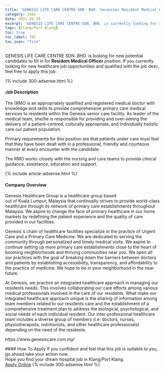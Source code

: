 ```yaml
---
title: "GENESIS LIFE CARE CENTRE SDN. BHD. Vacancies Resident Medical Officer" 
category: Jobs 
date: 2021-05-16 
excerpt: "GENESIS LIFE CARE CENTRE SDN. BHD. is currently looking for suitable person to fill in the Resident Medical Officer which positioned at Klang/Port Klang" 
tags: [Klang/Port Klang] 
toc: true 
toc_label: TOC 
toc_icon: "fire" 
--- 
```


<p>GENESIS LIFE CARE CENTRE SDN. BHD. is looking for new potential candidates to fill in for <b>Resident Medical Officer</b> position. If you currently looking for new healthcare job opportunities and qualified with the job desc, feel free to apply this job.
</p>{% include 300-adsense.html %} 
<div><div><h4>Job Description</h4></div><div><div><span><div><p><span>The (RMO is an appropriately qualified and registered medical doctor with knowledge and skills to provide comprehensive primary care medical services to residents within the Genesis senior care facility. As leader of the medical team, she/he is responsible for providing and over-seeing the delivery of a patient-centred, culturally appropriate, and individually holistic care our patient population.</span></p><p><span>Primary requirements for this position are that patients under care must feel that they have been dealt with in a professional, friendly and courteous manner at every encounter with the candidate.</span></p><p><span>The RMO works closely with the nursing and care teams to provide clinical guidance, assistance, education and support.&#160;</span></p></div></span></div></div></div> 
{% include article-adsense.html %} 
<div><div><h4>Company Overview</h4></div><div><div><span><div><p>Genesis Healthcare Group&#160;is a&#160;healthcare group based out&#160;of&#160;Kuala&#160;Lumpur,&#160;Malaysia&#160;that&#160;continually&#160;strives to&#160;provide&#160;world-class healthcare through its network of primary care establishments throughout Malaysia. We aspire to change the face of primary healthcare in our home markets by redefining the&#160;patient experience and the quality of care provided in our facilities.</p><p>&#8203;Genesis`s chain of healthcare facilities&#160;specialize&#160;in the practice of&#160;Urgent Care and a Primary Care Medicine. We are&#160;dedicated to serving the community through personalized and timely medical visits. We aspire to continue setting up more primary care establishments close to the heart of booming neighborhoods and thriving communities near you. We open all our practices with&#160;the goal of breaking down the barriers between doctors and patients by establishing accessibility, transparency, and affordability to the practice of medicine. We hope to be in your neighborhood in the near future.&#160;</p><p>At Genesis, we practice an integrated healthcare approach in managing our residents needs. This involves collaborating our care efforts among various medical professionals involved in the care of our residents. What make our integrated healthcare approach unique is the sharing of information among team members related to our residents care and the establishment of a comprehensive treatment plan to address the biological, psychological, and social needs of each individual resident. Our inter-professional healthcare team includes a diverse group of members (i.e: doctors, nurses, physiotherapists, nutritionists, and other healthcare professionals) depending on the need of the residents.</p><p>https://www.genesiscare.com.my/</p></div></span></div></div></div> 
#### How To Apply 
If you confident and feel that this job is suitable to you, go ahead take your action now. <br/> 
Hope you find your dream hospital job in Klang/Port Klang. <br/> 
<a href="https://www.jobstreet.com.my/en/job/resident-medical-officer-4567097?jobId=jobstreet-my-job-4567097" class="btn btn--warning" target="_blank" rel="nofollow noopenner">Apply Online</a> 
{% include 300-adsense.html %} 